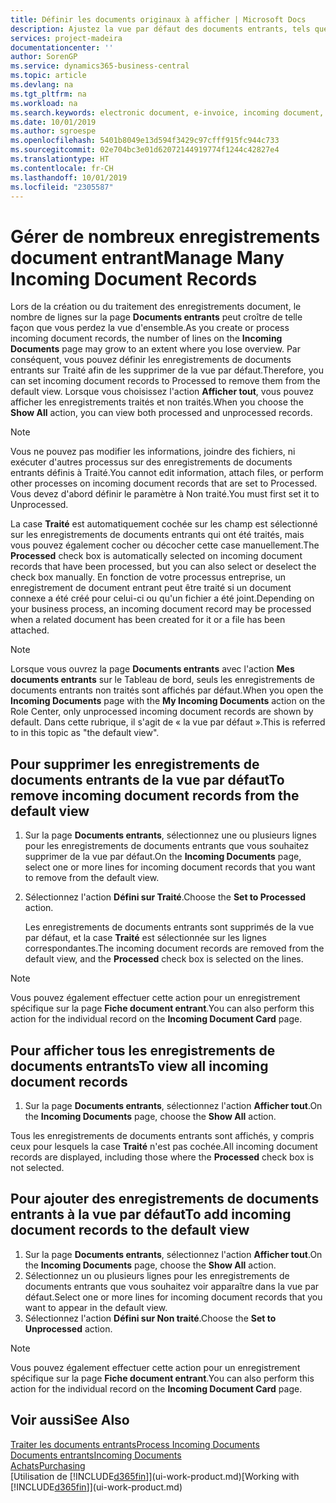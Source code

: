 ```yaml
---
title: Définir les documents originaux à afficher | Microsoft Docs
description: Ajustez la vue par défaut des documents entrants, tels que des factures électroniques, afin d'améliorer votre vue d'ensemble des enregistrements traités et non-traités.
services: project-madeira
documentationcenter: ''
author: SorenGP
ms.service: dynamics365-business-central
ms.topic: article
ms.devlang: na
ms.tgt_pltfrm: na
ms.workload: na
ms.search.keywords: electronic document, e-invoice, incoming document, OCR, ecommerce, document exchange, import invoice
ms.date: 10/01/2019
ms.author: sgroespe
ms.openlocfilehash: 5401b8049e13d594f3429c97cfff915fc944c733
ms.sourcegitcommit: 02e704bc3e01d62072144919774f1244c42827e4
ms.translationtype: HT
ms.contentlocale: fr-CH
ms.lasthandoff: 10/01/2019
ms.locfileid: "2305587"
---
```

# <a name="manage-many-incoming-document-records"></a><span data-ttu-id="f4b33-103">Gérer de nombreux enregistrements document entrant</span><span class="sxs-lookup"><span data-stu-id="f4b33-103">Manage Many Incoming Document Records</span></span>
<span data-ttu-id="f4b33-104">Lors de la création ou du traitement des enregistrements document, le nombre de lignes sur la page **Documents entrants** peut croître de telle façon que vous perdez la vue d'ensemble.</span><span class="sxs-lookup"><span data-stu-id="f4b33-104">As you create or process incoming document records, the number of lines on the **Incoming Documents** page may grow to an extent where you lose overview.</span></span> <span data-ttu-id="f4b33-105">Par conséquent, vous pouvez définir les enregistrements de documents entrants sur Traité afin de les supprimer de la vue par défaut.</span><span class="sxs-lookup"><span data-stu-id="f4b33-105">Therefore, you can set incoming document records to Processed to remove them from the default view.</span></span> <span data-ttu-id="f4b33-106">Lorsque vous choisissez l'action **Afficher tout**, vous pouvez afficher les enregistrements traités et non traités.</span><span class="sxs-lookup"><span data-stu-id="f4b33-106">When you choose the **Show All** action, you can view both processed and unprocessed records.</span></span>

> [!NOTE]  
>   <span data-ttu-id="f4b33-107">Vous ne pouvez pas modifier les informations, joindre des fichiers, ni exécuter d'autres processus sur des enregistrements de documents entrants définis à Traité.</span><span class="sxs-lookup"><span data-stu-id="f4b33-107">You cannot edit information, attach files, or perform other processes on incoming document records that are set to Processed.</span></span> <span data-ttu-id="f4b33-108">Vous devez d'abord définir le paramètre à Non traité.</span><span class="sxs-lookup"><span data-stu-id="f4b33-108">You must first set it to Unprocessed.</span></span>

<span data-ttu-id="f4b33-109">La case **Traité** est automatiquement cochée sur les champ est sélectionné sur les enregistrements de documents entrants qui ont été traités, mais vous pouvez également cocher ou décocher cette case manuellement.</span><span class="sxs-lookup"><span data-stu-id="f4b33-109">The **Processed** check box is automatically selected on incoming document records that have been processed, but you can also select or deselect the check box manually.</span></span> <span data-ttu-id="f4b33-110">En fonction de votre processus entreprise, un enregistrement de document entrant peut être traité si un document connexe a été créé pour celui-ci ou qu'un fichier a été joint.</span><span class="sxs-lookup"><span data-stu-id="f4b33-110">Depending on your business process, an incoming document record may be processed when a related document has been created for it or a file has been attached.</span></span>

> [!NOTE]  
>   <span data-ttu-id="f4b33-111">Lorsque vous ouvrez la page **Documents entrants** avec l'action **Mes documents entrants** sur le Tableau de bord, seuls les enregistrements de documents entrants non traités sont affichés par défaut.</span><span class="sxs-lookup"><span data-stu-id="f4b33-111">When you open the **Incoming Documents** page with the **My Incoming Documents** action on the Role Center, only unprocessed incoming document records are shown by default.</span></span> <span data-ttu-id="f4b33-112">Dans cette rubrique, il s'agit de « la vue par défaut ».</span><span class="sxs-lookup"><span data-stu-id="f4b33-112">This is referred to in this topic as "the default view".</span></span>

## <a name="to-remove-incoming-document-records-from-the-default-view"></a><span data-ttu-id="f4b33-113">Pour supprimer les enregistrements de documents entrants de la vue par défaut</span><span class="sxs-lookup"><span data-stu-id="f4b33-113">To remove incoming document records from the default view</span></span>
1. <span data-ttu-id="f4b33-114">Sur la page **Documents entrants**, sélectionnez une ou plusieurs lignes pour les enregistrements de documents entrants que vous souhaitez supprimer de la vue par défaut.</span><span class="sxs-lookup"><span data-stu-id="f4b33-114">On the **Incoming Documents** page, select one or more lines for incoming document records that you want to remove from the default view.</span></span>
2. <span data-ttu-id="f4b33-115">Sélectionnez l'action **Défini sur Traité**.</span><span class="sxs-lookup"><span data-stu-id="f4b33-115">Choose the **Set to Processed** action.</span></span>

    <span data-ttu-id="f4b33-116">Les enregistrements de documents entrants sont supprimés de la vue par défaut, et la case **Traité** est sélectionnée sur les lignes correspondantes.</span><span class="sxs-lookup"><span data-stu-id="f4b33-116">The incoming document records are removed from the default view, and the **Processed** check box is selected on the lines.</span></span>

> [!NOTE]  
>   <span data-ttu-id="f4b33-117">Vous pouvez également effectuer cette action pour un enregistrement spécifique sur la page **Fiche document entrant**.</span><span class="sxs-lookup"><span data-stu-id="f4b33-117">You can also perform this action for the individual record on the **Incoming Document Card** page.</span></span>

## <a name="to-view-all-incoming-document-records"></a><span data-ttu-id="f4b33-118">Pour afficher tous les enregistrements de documents entrants</span><span class="sxs-lookup"><span data-stu-id="f4b33-118">To view all incoming document records</span></span>
1. <span data-ttu-id="f4b33-119">Sur la page **Documents entrants**, sélectionnez l'action **Afficher tout**.</span><span class="sxs-lookup"><span data-stu-id="f4b33-119">On the **Incoming Documents** page, choose the **Show All** action.</span></span>

<span data-ttu-id="f4b33-120">Tous les enregistrements de documents entrants sont affichés, y compris ceux pour lesquels la case **Traité** n'est pas cochée.</span><span class="sxs-lookup"><span data-stu-id="f4b33-120">All incoming document records are displayed, including those where the **Processed** check box is not selected.</span></span>

## <a name="to-add-incoming-document-records-to-the-default-view"></a><span data-ttu-id="f4b33-121">Pour ajouter des enregistrements de documents entrants à la vue par défaut</span><span class="sxs-lookup"><span data-stu-id="f4b33-121">To add incoming document records to the default view</span></span>
1. <span data-ttu-id="f4b33-122">Sur la page **Documents entrants**, sélectionnez l'action **Afficher tout**.</span><span class="sxs-lookup"><span data-stu-id="f4b33-122">On the **Incoming Documents** page, choose the **Show All** action.</span></span>
2. <span data-ttu-id="f4b33-123">Sélectionnez un ou plusieurs lignes pour les enregistrements de documents entrants que vous souhaitez voir apparaître dans la vue par défaut.</span><span class="sxs-lookup"><span data-stu-id="f4b33-123">Select one or more lines for incoming document records that you want to appear in the default view.</span></span>
3. <span data-ttu-id="f4b33-124">Sélectionnez l'action **Défini sur Non traité**.</span><span class="sxs-lookup"><span data-stu-id="f4b33-124">Choose the **Set to Unprocessed** action.</span></span>  

> [!NOTE]  
>   <span data-ttu-id="f4b33-125">Vous pouvez également effectuer cette action pour un enregistrement spécifique sur la page **Fiche document entrant**.</span><span class="sxs-lookup"><span data-stu-id="f4b33-125">You can also perform this action for the individual record on the **Incoming Document Card** page.</span></span>

## <a name="see-also"></a><span data-ttu-id="f4b33-126">Voir aussi</span><span class="sxs-lookup"><span data-stu-id="f4b33-126">See Also</span></span>
[<span data-ttu-id="f4b33-127">Traiter les documents entrants</span><span class="sxs-lookup"><span data-stu-id="f4b33-127">Process Incoming Documents</span></span>](across-process-income-documents.md)  
[<span data-ttu-id="f4b33-128">Documents entrants</span><span class="sxs-lookup"><span data-stu-id="f4b33-128">Incoming Documents</span></span>](across-income-documents.md)  
[<span data-ttu-id="f4b33-129">Achats</span><span class="sxs-lookup"><span data-stu-id="f4b33-129">Purchasing</span></span>](purchasing-manage-purchasing.md)  
<span data-ttu-id="f4b33-130">[Utilisation de [!INCLUDE[d365fin](includes/d365fin_md.md)]](ui-work-product.md)</span><span class="sxs-lookup"><span data-stu-id="f4b33-130">[Working with [!INCLUDE[d365fin](includes/d365fin_md.md)]](ui-work-product.md)</span></span>

